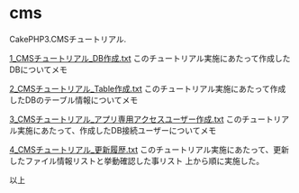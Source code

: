 # cms
CakePHP3.CMSチュートリアル.

[1_CMSチュートリアル_DB作成.txt](/hanamizukimemo/1_CMSチュートリアル_DB作成.txt)
このチュートリアル実施にあたって作成したDBについてメモ

[2_CMSチュートリアル_Table作成.txt](/hanamizukimemo/2_CMSチュートリアル_Table作成.txt)
このチュートリアル実施にあたって作成したDBのテーブル情報についてメモ

[3_CMSチュートリアル_アプリ専用アクセスユーザー作成.txt](/hanamizukimemo/3_CMSチュートリアル_アプリ専用アクセスユーザー作成.txt)
このチュートリアル実施にあたって、作成したDB接続ユーザーについてメモ

[4_CMSチュートリアル_更新履歴.txt](/hanamizukimemo/4_CMSチュートリアル_更新履歴.txt)
このチュートリアル実施にあたって、更新したファイル情報リストと挙動確認した事リスト
上から順に実施した。

以上
